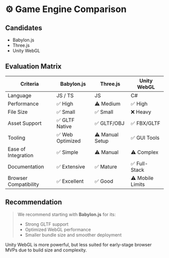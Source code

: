 # ⚙️ Game Engine Comparison

## Candidates
- Babylon.js
- Three.js
- Unity WebGL

## Evaluation Matrix

| Criteria             | Babylon.js       | Three.js        | Unity WebGL     |
|----------------------|------------------|------------------|------------------|
| Language             | JS / TS          | JS               | C#               |
| Performance          | ✅ High          | ⚠️ Medium        | ✅ High          |
| File Size            | ✅ Small         | ✅ Small         | ❌ Heavy         |
| Asset Support        | ✅ GLTF Native   | ✅ GLTF/OBJ      | ✅ FBX/GLTF      |
| Tooling              | ✅ Web Optimized | ⚠️ Manual Setup  | ✅ GUI Tools     |
| Ease of Integration  | ✅ Simple         | ⚠️ Manual        | ⚠️ Complex       |
| Documentation        | ✅ Extensive     | ✅ Mature        | ✅ Full-Stack    |
| Browser Compatibility| ✅ Excellent     | ✅ Good          | ⚠️ Mobile Limits |

## Recommendation

> We recommend starting with **Babylon.js** for its:
> - Strong GLTF support
> - Optimized WebGL performance
> - Smaller bundle size and smoother deployment

Unity WebGL is more powerful, but less suited for early-stage browser MVPs due to build size and complexity.

